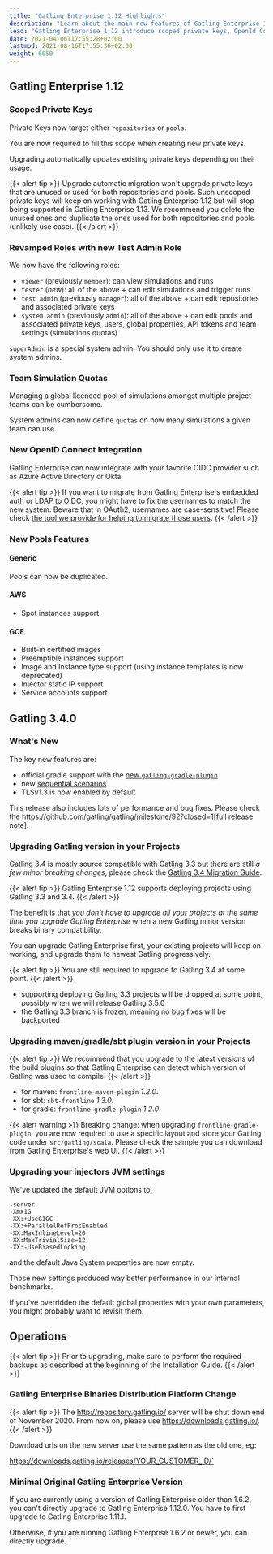 ```yaml
---
title: "Gatling Enterprise 1.12 Highlights"
description: "Learn about the main new features of Gatling Enterprise 1.12"
lead: "Gatling Enterprise 1.12 introduce scoped private keys, OpenId Connect and a permissions rewamp"
date: 2021-04-06T17:55:28+02:00
lastmod: 2021-08-16T17:55:36+02:00
weight: 6050
---
```


## Gatling Enterprise 1.12

### Scoped Private Keys

Private Keys now target either `repositories` or `pools`.

You are now required to fill this scope when creating new private keys.

Upgrading automatically updates existing private keys depending on their usage.

{{< alert tip >}}
Upgrade automatic migration won't upgrade private keys that are unused or used for both repositories and pools.
Such unscoped private keys will keep on working with Gatling Enterprise 1.12 but will stop being supported in Gatling Enterprise 1.13.
We recommend you delete the unused ones and duplicate the ones used for both repositories and pools (unlikely use case).
{{< /alert >}}

### Revamped Roles with new Test Admin Role

We now have the following roles:

* `viewer` (previously `member`): can view simulations and runs
* `tester` (*new*): all of the above + can edit simulations and trigger runs
* `test admin` (previously `manager`): all of the above + can edit repositories and associated private keys
* `system admin` (previously `admin`): all of the above + can edit pools and associated private keys, users, global properties, API tokens and team settings (simulations quotas)

`superAdmin` is a special system admin. You should only use it to create system admins.

### Team Simulation Quotas

Managing a global licenced pool of simulations amongst multiple project teams can be cumbersome.

System admins can now define `quotas` on how many simulations a given team can use.

### New OpenID Connect Integration

Gatling Enterprise can now integrate with your favorite OIDC provider such as Azure Active Directory or Okta.

{{< alert tip >}}
If you want to migrate from Gatling Enterprise's embedded auth or LDAP to OIDC, you might have to fix the usernames to match the new system.
Beware that in OAuth2, usernames are case-sensitive!
Please check [the tool we provide for helping to migrate those users](https://github.com/gatling/frontline-users-migration-tool).
{{< /alert >}}

### New Pools Features

#### Generic

Pools can now be duplicated.

#### AWS

* Spot instances support

#### GCE

* Built-in certified images
* Preemptible instances support
* Image and Instance type support (using instance templates is now deprecated)
* Injector static IP support
* Service accounts support

## Gatling 3.4.0

### What's New

The key new features are:

* official gradle support with the [new `gatling-gradle-plugin`](https://gatling.io/docs/current/extensions/gradle_plugin/)
* new [sequential scenarios](https://github.com/gatling/gatling/issues/3830)
* TLSv1.3 is now enabled by default

This release also includes lots of performance and bug fixes.
Please check the https://github.com/gatling/gatling/milestone/92?closed=1[full release note].

### Upgrading Gatling version in your Projects

Gatling 3.4 is mostly source compatible with Gatling 3.3 but there are still *a few minor breaking changes*,
please check the [Gatling 3.4 Migration Guide](https://gatling.io/docs/current/migration_guides/3.3-to-3.4/).

{{< alert tip >}}
Gatling Enterprise 1.12 supports deploying projects using Gatling 3.3 and 3.4.
{{< /alert >}}

The benefit is that *you don't have to upgrade all your projects at the same time you upgrade Gatling Enterprise* when a new Gatling minor version breaks binary compatibility.

You can upgrade Gatling Enterprise first, your existing projects will keep on working, and upgrade them to newest Gatling progressively.

{{< alert tip >}}
You are still required to upgrade to Gatling 3.4 at some point.
{{< /alert >}}

* supporting deploying Gatling 3.3 projects will be dropped at some point, possibly when we will release Gatling 3.5.0
* the Gatling 3.3 branch is frozen, meaning no bug fixes will be backported

### Upgrading maven/gradle/sbt plugin version in your Projects

{{< alert tip >}}
We recommend that you upgrade to the latest versions of the build plugins so that Gatling Enterprise can detect which version of Gatling was used to compile:
{{< /alert >}}

* for maven: `frontline-maven-plugin` *1.2.0*.
* for sbt: `sbt-frontline` *1.3.0*.
* for gradle: `frontline-gradle-plugin` *1.2.0*.

{{< alert warning >}}
Breaking change: when upgrading `frontline-gradle-plugin`, you are now required to use a specific layout and store your Gatling code under `src/gatling/scala`.
Please check the sample you can download from Gatling Enterprise's web UI.
{{< /alert >}}

### Upgrading your injectors JVM settings

We've updated the default JVM options to:

```
-server
-Xmx1G
-XX:+UseG1GC
-XX:+ParallelRefProcEnabled
-XX:MaxInlineLevel=20
-XX:MaxTrivialSize=12
-XX:-UseBiasedLocking
```

and the default Java System properties are now empty.

Those new settings produced way better performance in our internal benchmarks.

If you've overridden the default global properties with your own parameters, you might probably want to revisit them.

## Operations

{{< alert tip >}}
Prior to upgrading, make sure to perform the required backups as described at the beginning of the Installation Guide.
{{< /alert >}}

### Gatling Enterprise Binaries Distribution Platform Change

{{< alert tip >}}
The http://repository.gatling.io/ server will be shut down end of November 2020.
From now on, please use https://downloads.gatling.io/.
{{< /alert >}}

Download urls on the new server use the same pattern as the old one, eg:

https://downloads.gatling.io/releases/YOUR_CUSTOMER_ID/`

### Minimal Original Gatling Enterprise Version

If you are currently using a version of Gatling Enterprise older than 1.6.2, you can't directly upgrade to Gatling Enterprise 1.12.0.
You have to first upgrade to Gatling Enterprise 1.11.1.

Otherwise, if you are running Gatling Enterprise 1.6.2 or newer, you can directly upgrade.
